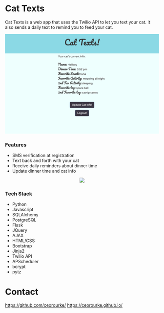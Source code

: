 # Cat Texts

Cat Texts is a web app that uses the Twilio API to let you text your cat. It also sends a daily text to remind you to feed your cat.

![Main](/static/img/main.png)

### Features

  - SMS verification at registration
  - Text back and forth with your cat
  - Receive daily reminders about dinner time
  - Update dinner time and cat info

<p align="center">
<img src=(/static/img/text2.png)>
<!-- ![Text](/static/img/text2.png) -->
</p>


### Tech Stack
- Python
- Javascript
- SQLAlchemy
- PostgreSQL
- Flask
- JQuery
- AJAX
- HTML/CSS
- Bootstrap
- Jinja2
- Twilio API
- APScheduler
- bcrypt
- pytz


# Contact
https://github.com/ceorourke/
https://ceorourke.github.io/